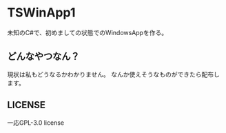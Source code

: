 # TSWinApp1
未知のC#で、初めましての状態でのWindowsAppを作る。

## どんなやつなん？
現状は私もどうなるかわかりません。
なんか使えそうなものができたら配布します。

## LICENSE
一応GPL-3.0 license
